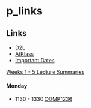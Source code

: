 # p_links

## Links
- [D2L](https://learn.georgebrown.ca)
- [AtKlass](https://app.atklass.com)
- [Important Dates](https://www.georgebrown.ca/current-students/important-dates?term=27246&category=131)

[Weeks 1 - 5 Lecture Summaries](comp1238.md)

#### Monday
- 1130 - 1330 [COMP1236](https://learn.georgebrown.ca/d2l/home/337951)
  
